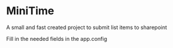 # MiniTime
A small and fast created project to submit list items to sharepoint


Fill in the needed fields in the app.config
